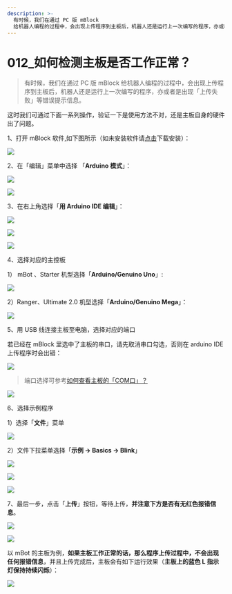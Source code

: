 ```yaml
---
description: >-
  有时候，我们在通过 PC 版 mBlock
  给机器人编程的过程中，会出现上传程序到主板后，机器人还是运行上一次编写的程序，亦或者是出现「上传失败」等错误提示信息。
---
```


# 012\_如何检测主板是否工作正常？

> 有时候，我们在通过 PC 版 mBlock 给机器人编程的过程中，会出现上传程序到主板后，机器人还是运行上一次编写的程序，亦或者是出现「上传失败」等错误提示信息。

这时我们可通过下面一系列操作，验证一下是使用方法不对，还是主板自身的硬件出了问题。

 1、打开 mBlock 软件,如下图所示（如未安装软件请[点击](http://www.mblock.cc/zh-home/software/mblock/mblock3/)下载安装）：

![](../.gitbook/assets/image%20%284%29.png)



2、在「编辑」菜单中选择 「**Arduino 模式**」：

![](../.gitbook/assets/image%20%2830%29.png)

![](../.gitbook/assets/image%20%2816%29.png)

3、在右上角选择「**用 Arduino IDE 编辑**」： 

![](../.gitbook/assets/image%20%2817%29.png)

![](../.gitbook/assets/image%20%2815%29.png)

![](../.gitbook/assets/image.png)

 4、选择对应的主控板

1） mBot 、Starter 机型选择「**Arduino/Genuino Uno**」:

![](../.gitbook/assets/image%20%2820%29.png)

2）Ranger、Ultimate 2.0 机型选择「**Arduino/Genuino Mega**」：

![](../.gitbook/assets/image%20%281%29.png)

5、用 USB 线连接主板至电脑，选择对应的端口

若已经在 mBlock 里选中了主板的串口，请先取消串口勾选，否则在 arduino IDE 上传程序时会出错：

![](../.gitbook/assets/zhu-kong-chuan-kou-xuan-ze-1.png)

> 端口选择可参考[如何查看主板的「COM口」？](../tips/ru-he-cha-kan-zhu-ban-de-com-kou.md)

![](../.gitbook/assets/image%20%2829%29.png)

6、选择示例程序

1）选择「**文件**」菜单

![](../.gitbook/assets/image%20%289%29.png)

2）文件下拉菜单选择「**示例 -&gt; Basics -&gt; Blink**」

![](../.gitbook/assets/image%20%2814%29.png)

![](../.gitbook/assets/image%20%287%29.png)

![](../.gitbook/assets/image%20%286%29.png)

7、最后一步，点击「**上传**」按钮，等待上传，**并注意下方是否有无红色报错信息**。

![](../.gitbook/assets/image%20%2810%29.png)

![](../.gitbook/assets/image%20%2824%29.png)

 以 mBot 的主板为例，**如果主板工作正常的话，那么程序上传过程中，不会出现任何报错信息**，并且上传完成后，主板会有如下运行效果（**主板上的蓝色 L 指示灯保持持续闪烁**）：

![](../.gitbook/assets/share.jpg)




